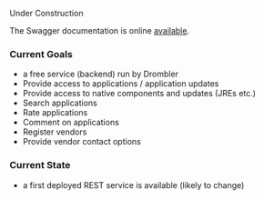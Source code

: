 Under Construction

The Swagger documentation is online [available](http://drombler-jstore-staging.us-east-1.elasticbeanstalk.com/swagger-ui.html).

### Current Goals
* a free service (backend) run by Drombler
* Provide access to applications / application updates
* Provide access to native components and updates (JREs etc.)
* Search applications
* Rate applications
* Comment on applications
* Register vendors
* Provide vendor contact options

### Current State
* a first deployed REST service is available (likely to change)

